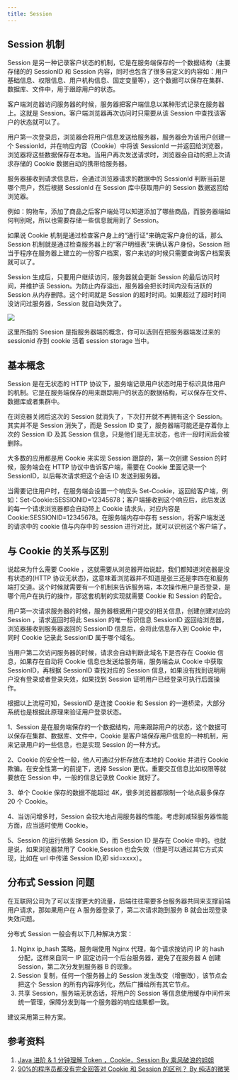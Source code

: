 ```yaml
---
title: Session
---
```


## Session 机制

Session 是另一种记录客户状态的机制，它是在服务端保存的一个数据结构（主要存储的的 SessionID 和 Session 内容，同时也包含了很多自定义的内容如：用户基础信息、权限信息、用户机构信息、固定变量等），这个数据可以保存在集群、数据库、文件中，用于跟踪用户的状态。

客户端浏览器访问服务器的时候，服务器把客户端信息以某种形式记录在服务器上。这就是 Session。客户端浏览器再次访问时只需要从该 Session 中查找该客户的状态就可以了。

用户第一次登录后，浏览器会将用户信息发送给服务器，服务器会为该用户创建一个 SessionId，并在响应内容（Cookie）中将该 SessionId 一并返回给浏览器，浏览器将这些数据保存在本地。当用户再次发送请求时，浏览器会自动的把上次请求存储的 Cookie 数据自动的携带给服务器。

服务器接收到请求信息后，会通过浏览器请求的数据中的 SessionId 判断当前是哪个用户，然后根据 SessionId 在 Session 库中获取用户的 Session 数据返回给浏览器。

例如：购物车，添加了商品之后客户端处可以知道添加了哪些商品，而服务器端如何判别呢，所以也需要存储一些信息就用到了 Session。

如果说 Cookie 机制是通过检查客户身上的“通行证”来确定客户身份的话，那么 Session 机制就是通过检查服务器上的“客户明细表”来确认客户身份。Session 相当于程序在服务器上建立的一份客户档案，客户来访的时候只需要查询客户档案表就可以了。

Session 生成后，只要用户继续访问，服务器就会更新 Session 的最后访问时间，并维护该 Session。为防止内存溢出，服务器会把长时间内没有活跃的 Session 从内存删除。这个时间就是 Session 的超时时间。如果超过了超时时间没访问过服务器，Session 就自动失效了。

<Img w="600" src="https://cosmos-x.oss-cn-hangzhou.aliyuncs.com/zVKkut.png" />

这里所指的 Seesion 是指服务器端的概念，你可以选则在把服务器端发过来的 sessionid 存到 cookie 活着 session storage 当中。

## 基本概念

Session 是在无状态的 HTTP 协议下，服务端记录用户状态时用于标识具体用户的机制。它是在服务端保存的用来跟踪用户的状态的数据结构，可以保存在文件、数据库或者集群中。

在浏览器关闭后这次的 Session 就消失了，下次打开就不再拥有这个 Session。其实并不是 Session 消失了，而是 Session ID 变了，服务器端可能还是存着你上次的 Session ID 及其 Session 信息，只是他们是无主状态，也许一段时间后会被删除。

大多数的应用都是用 Cookie 来实现 Session 跟踪的，第一次创建 Session 的时候，服务端会在 HTTP 协议中告诉客户端，需要在 Cookie 里面记录一个 SessionID，以后每次请求把这个会话 ID 发送到服务器。

当需要记住用户时，在服务端会设置一个响应头 Set-Cookie，返回给客户端，例如：Set-Cookie:SESSIONID=12345678；客户端接收到这个响应后，此后发送的每一个请求浏览器都会自动带上 Cookie 请求头，对应内容是 Cookie:SESSIONID=12345678。在服务端内存中存有 session，将客户端发送的请求中的 cookie 值与内存中的 session 进行对比，就可以识别这个客户端了。

## 与 Cookie 的关系与区别

说起来为什么需要 Cookie ，这就需要从浏览器开始说起，我们都知道浏览器是没有状态的(HTTP 协议无状态)，这意味着浏览器并不知道是张三还是李四在和服务端打交道。这个时候就需要有一个机制来告诉服务端，本次操作用户是否登录，是哪个用户在执行的操作，那这套机制的实现就需要 Cookie 和 Session 的配合。

用户第一次请求服务器的时候，服务器根据用户提交的相关信息，创建创建对应的 Session ，请求返回时将此 Session 的唯一标识信息 SessionID 返回给浏览器，浏览器接收到服务器返回的 SessionID 信息后，会将此信息存入到 Cookie 中，同时 Cookie 记录此 SessionID 属于哪个域名。

当用户第二次访问服务器的时候，请求会自动判断此域名下是否存在 Cookie 信息，如果存在自动将 Cookie 信息也发送给服务端，服务端会从 Cookie 中获取 SessionID，再根据 SessionID 查找对应的 Session 信息，如果没有找到说明用户没有登录或者登录失效，如果找到 Session 证明用户已经登录可执行后面操作。

根据以上流程可知，SessionID 是连接 Cookie 和 Session 的一道桥梁，大部分系统也是根据此原理来验证用户登录状态。

1、Session 是在服务端保存的一个数据结构，用来跟踪用户的状态，这个数据可以保存在集群、数据库、文件中，Cookie 是客户端保存用户信息的一种机制，用来记录用户的一些信息，也是实现 Session 的一种方式。

2、Cookie 的安全性一般，他人可通过分析存放在本地的 Cookie 并进行 Cookie 欺骗。在安全性第一的前提下，选择 Session 更优。重要交互信息比如权限等就要放在 Session 中，一般的信息记录放 Cookie 就好了。

3、单个 Cookie 保存的数据不能超过 4K，很多浏览器都限制一个站点最多保存 20 个 Cookie。

4、当访问增多时，Session 会较大地占用服务器的性能。考虑到减轻服务器性能方面，应当适时使用 Cookie。

5、Session 的运行依赖 Session ID，而 Session ID 是存在 Cookie 中的。也就是说，如果浏览器禁用了 Cookie,Session 也会失效（但是可以通过其它方式实现，比如在 url 中传递 Session ID,即 sid=xxxx）。

## 分布式 Session 问题

在互联网公司为了可以支撑更大的流量，后端往往需要多台服务器共同来支撑前端用户请求，那如果用户在 A 服务器登录了，第二次请求跑到服务 B 就会出现登录失效问题。

分布式 Session 一般会有以下几种解决方案：

1. Nginx ip_hash 策略，服务端使用 Nginx 代理，每个请求按访问 IP 的 hash 分配，这样来自同一 IP 固定访问一个后台服务器，避免了在服务器 A 创建 Session，第二次分发到服务器 B 的现象。
2. Session 复制，任何一个服务器上的 Session 发生改变（增删改），该节点会把这个 Session 的所有内容序列化，然后广播给所有其它节点。
3. 共享 Session，服务端无状态话，将用户的 Session 等信息使用缓存中间件来统一管理，保障分发到每一个服务器的响应结果都一致。

建议采用第三种方案。

## 参考资料

1. [Java 进阶 & 1 分钟理解 Token ，Cookie，Session By 乘风破浪的姐姐](https://www.jianshu.com/p/8ef0c5a551d3)
2. [90%的程序员都没有完全回答对 Cookie 和 Session 的区别？ By 纯洁的微笑](https://mp.weixin.qq.com/s/rIiC-yVzm1swR8rOioP2QA)
